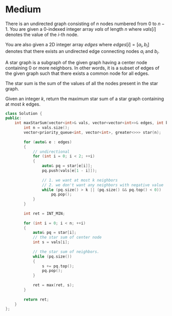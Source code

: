 # Medium

There is an undirected graph consisting of $n$ nodes numbered from $0$ to $n - 1$. You are given a 0-indexed integer array $vals$ of length $n$ where $vals[i]$ denotes the value of the $i$-th node.

You are also given a 2D integer array $edges$ where $edges[i] = [a_i, b_i]$ denotes that there exists an undirected edge connecting nodes $a_i$ and $b_i$.

A star graph is a subgraph of the given graph having a center node containing $0$ or more neighbors. In other words, it is a subset of edges of the given graph such that there exists a common node for all edges.

The star sum is the sum of the values of all the nodes present in the star graph.

Given an integer $k$, return the maximum star sum of a star graph containing at most $k$ edges.

```cpp
class Solution {
public:
    int maxStarSum(vector<int>& vals, vector<vector<int>>& edges, int k) {
        int n = vals.size();
        vector<priority_queue<int, vector<int>, greater<>>> star(n);
        
        for (auto& e : edges)
        {
            // undirectional
            for (int i = 0; i < 2; ++i)
            {
                auto& pq = star[e[i]];
                pq.push(vals[e[1 - i]]);
            
                // 1. we want at most k neighbors
                // 2. we don't want any neighbors with negative value
                while (pq.size() > k || (pq.size() && pq.top() < 0))
                    pq.pop();
            }
        }
        
        int ret = INT_MIN;
        
        for (int i = 0; i < n; ++i)
        {
            auto& pq = star[i];
            // the star sum of center node
            int s = vals[i];
            
            // the star sum of neighbors.
            while (pq.size())
            {
                s += pq.top();
                pq.pop();
            }
            
            ret = max(ret, s);
        }
        
        return ret;
    }
};
```
